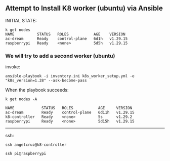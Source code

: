 ## Attempt to Install K8 worker (ubuntu) via Ansible

INITIAL STATE:

    k get nodes
    NAME          STATUS   ROLES           AGE    VERSION
    ac-dream      Ready    control-plane   6d1h   v1.29.15
    raspberrypi   Ready    <none>          5d5h   v1.29.15

### We will try to add a second worker (ubuntu)

invoke:

    ansible-playbook -i inventory.ini k8s_worker_setup.yml -e "k8s_version=1.28" --ask-become-pass

When the playbook succeeds:

    k get nodes -A

    NAME            STATUS   ROLES           AGE     VERSION
    ac-dream        Ready    control-plane   6d11h   v1.29.15
    k8-controller   Ready    <none>          5s      v1.29.2
    raspberrypi     Ready    <none>          5d15h   v1.29.15


---

ssh:

    ssh angelcruz@k8-controller

    ssh pi@raspberrypi

